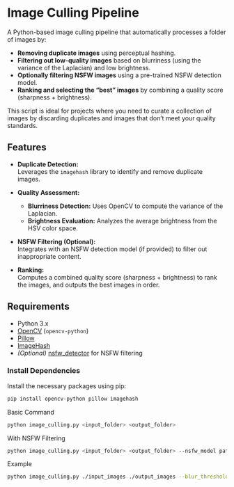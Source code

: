 # Image Culling Pipeline

A Python-based image culling pipeline that automatically processes a folder of images by:

- **Removing duplicate images** using perceptual hashing.
- **Filtering out low-quality images** based on blurriness (using the variance of the Laplacian) and low brightness.
- **Optionally filtering NSFW images** using a pre-trained NSFW detection model.
- **Ranking and selecting the “best” images** by combining a quality score (sharpness + brightness).

This script is ideal for projects where you need to curate a collection of images by discarding duplicates and images that don’t meet your quality standards.

## Features

- **Duplicate Detection:**  
  Leverages the `imagehash` library to identify and remove duplicate images.

- **Quality Assessment:**  
  - **Blurriness Detection:** Uses OpenCV to compute the variance of the Laplacian.  
  - **Brightness Evaluation:** Analyzes the average brightness from the HSV color space.
  
- **NSFW Filtering (Optional):**  
  Integrates with an NSFW detection model (if provided) to filter out inappropriate content.

- **Ranking:**  
  Computes a combined quality score (sharpness + brightness) to rank the images, and outputs the best images in order.

## Requirements

- Python 3.x
- [OpenCV](https://opencv.org/) (`opencv-python`)
- [Pillow](https://python-pillow.org/)
- [ImageHash](https://github.com/JohannesBuchner/imagehash)
- *(Optional)* [nsfw_detector](https://github.com/infinitered/nsfwjs) for NSFW filtering

### Install Dependencies

Install the necessary packages using pip:

```bash
pip install opencv-python pillow imagehash
```
Basic Command
```bash
python image_culling.py <input_folder> <output_folder>
```

With NSFW Filtering

```bash
python image_culling.py <input_folder> <output_folder> --nsfw_model path/to/nsfw_model.h5

```

Example
```bash
python image_culling.py ./input_images ./output_images --blur_threshold 100 --brightness_threshold 50 --nsfw_threshold 0.7
```